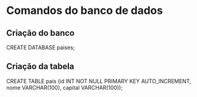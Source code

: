 # Comandos do banco de dados

## Criação do banco

CREATE DATABASE paises;

## Criação da tabela

CREATE TABLE pais (id INT NOT NULL PRIMARY KEY AUTO_INCREMENT, nome VARCHAR(100), capital VARCHAR(100));
